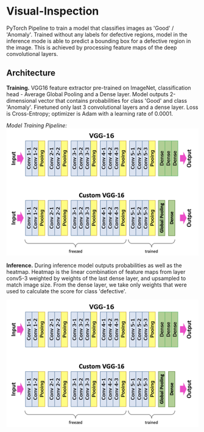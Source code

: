 # Visual-Inspection


PyTorch Pipeline to train a model that classifies images as 'Good' / 'Anomaly'. Trained without any labels for defective regions, model in the inference mode is able to predict a bounding box for a defective region in the image. This is achieved by processing feature maps of the deep convolutional layers.

## Architecture

**Training.**
VGG16 feature extractor pre-trained on ImageNet, classification head - Average Global Pooling and a Dense layer. Model outputs 2-dimensional vector that contains probabilities for class 'Good' and class 'Anomaly'. Finetuned only last 3 convolutional layers and a dense layer. Loss is Cross-Entropy; optimizer is Adam with a learning rate of 0.0001.


*Model Training Pipeline:*
![model_train_pipeline](docs/model_train_pipeline.png)

**Inference.**
During inference model outputs probabilities as well as the heatmap. Heatmap is the linear combination of feature maps from layer conv5-3 weighted by weights of the last dense layer, and upsampled to match image size. From the dense layer, we take only weights that were used to calculate the score for class 'defective'.

![model_inference](docs/model_train_pipeline.png)
